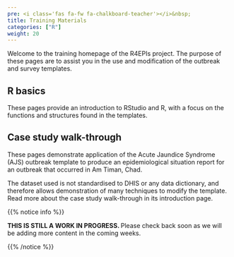 ```yaml
---
pre: <i class='fas fa-fw fa-chalkboard-teacher'></i>&nbsp;
title: Training Materials
categories: ["R"]
weight: 20
---
```



Welcome to the training homepage of the R4EPIs project. The purpose of these pages are to assist you in the use
and modification of the outbreak and survey templates. 

## R basics

These pages provide an introduction to RStudio and R, with a focus on the functions and structures found in the templates.


## Case study walk-through

These pages demonstrate application of the Acute Jaundice Syndrome (AJS) outbreak template to
produce an epidemiological situation report for an outbreak that occurred in Am Timan, Chad. 

The dataset used is not standardised to DHIS or any data dictionary, and therefore allows demonstration of many techniques
to modify the template. Read more about the case study walk-through in its introduction page.


{{% notice info %}}

<b> THIS IS STILL A WORK IN PROGRESS. </b> Please check back soon as we will
be adding more content in the coming weeks.

{{% /notice %}}

